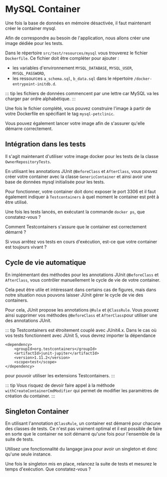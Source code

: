 # MySQL Container

Une fois la base de données en mémoire désactivée, il faut maintenant créer le container mysql.

Afin de correspondre au besoin de l'application, nous allons créer une image dédiée pour les tests.

Dans le répertoire `src/test/resources/mysql` vous trouverez le fichier `Dockerfile`. Ce fichier doit être compléter pour ajouter :
 - les variables d'environnement `MYSQL_DATABASE`, `MYSQL_USER`, `MYSQL_PASSWORD`,
 - les ressources `a_schema.sql`, `b_data.sql` dans le répertoire `/docker-entrypoint-initdb.d`.

::: tip
les fichiers de données commencent par une lettre car MySQL va les charger par ordre alphabétique.
:::

Une fois le fichier complété, vous pouvez construire l'image à partir de votre Dockerfile en spécifiant le tag `mysql-petclinic`.

Vous pouvez également lancer votre image afin de s'assurer qu'elle démarre correctement.

## Intégration dans les tests

Il s'agit maintenant d'utiliser votre image docker pour les tests de la classe `OwnerRepositoryTests`. 

En utilisant les annotations JUnit `@BeforeClass` et `AfterClass`, vous pouvez créer votre container avec la classe `GenericContainer` et ainsi avoir une base de données mysql initialisée pour les tests.

Pour fonctionner, votre container doit donc exposer le port 3306 et il faut également indiquer à `Testcontainers` à quel moment le container est prêt à être utilisé.


Une fois les tests lancés, en exécutant la commande `docker ps`, que constatez-vous ?

Comment Testcontainers s'assure que le container est correctement démarré ?

Si vous arrêtez vos tests en cours d'exécution, est-ce que votre container est toujours vivant ?
 

## Cycle de vie automatique

En implémentant des méthodes pour les annotations JUnit `@BeforeClass` et `AfterClass`, vous contrôler manuellement le cycle de vie de votre container. 

Cela peut être utile et intéressant dans certains cas de figures, mais dans notre situation nous pouvons laisser JUnit gérer le cycle de vie des containers.

Pour cela, JUnit propose les annotations `@Rule` et `@ClassRule`. Vous pouvez ainsi supprimer vos méthodes `@BeforeClass` et `AfterClass`pour utiliser une des annotations JUnit.

::: tip
Testcontainers est étroitement couplé avec JUnit4.x. Dans le cas où vos tests fonctionnent avec JUnit 5, vous devrez importer la dépendance

```
<dependency>
    <groupId>org.testcontainers</groupId>
    <artifactId>junit-jupiter</artifactId>
    <version>1.11.2</version>
    <scope>test</scope>
</dependency>
```

pour pouvoir utiliser les extensions Testcontainers.
:::

::: tip
Vous risquez de devoir faire appel à la méthode `withCreateContainerCmdModifier` qui permet de modifier les paramètres de création du container.
:::

## Singleton Container

En utilisant l'annotation `@ClassRule`, un container est démarré pour chacune des classes de tests. Ce n'est pas vraiment optimal et il est possible de faire en sorte que le container ne soit démarré qu'une fois pour l'ensemble de la suite de tests.

Utilisez une fonctionnalité du langage java pour avoir un singleton et donc qu'une seule instance. 

Une fois le singleton mis en place, relancez la suite de tests et mesurez le temps d'exécution. Que constatez-vous ?

